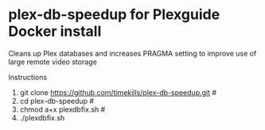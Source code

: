 # plex-db-speedup for Plexguide Docker install
Cleans up Plex databases and increases PRAGMA setting to improve use of large remote video storage

Instructions
 1. git clone https://github.com/timekills/plex-db-speedup.git                                      #
 2. cd plex-db-speedup                                                                              #
 3. chmod a+x plexdbfix.sh                                                                          #
 4. ./plexdbfix.sh 
